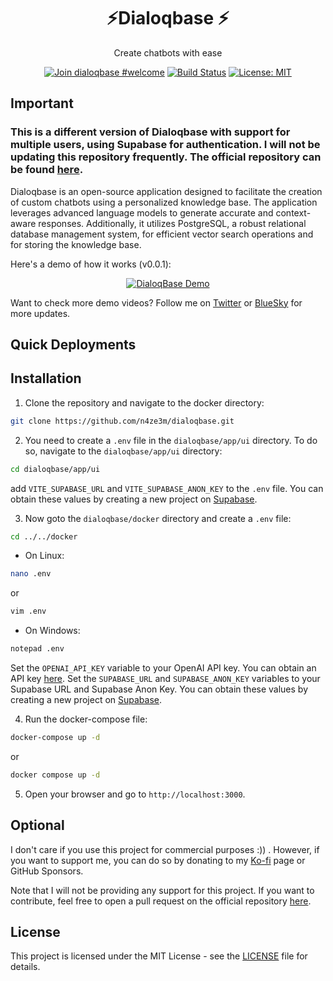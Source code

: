 <h1 align="center">⚡Dialoqbase ⚡</h1>
<p align="center">
 Create chatbots with ease
</p>

<div align="center"> 
  
  [![Join dialoqbase #welcome](https://img.shields.io/badge/discord-join%20chat-blue.svg)](https://discord.gg/SPE3npH7Wu)
  [![Build Status](https://github.com/n4ze3m/dialoqbase/actions/workflows/build.yml/badge.svg)](https://github.com/n4ze3m/dialoqbase/actions/workflows/build.yml)
  [![License: MIT](https://img.shields.io/github/license/n4ze3m/dialoqbase)](https://github.com/n4ze3m/dialoqbase/blob/master/LICENSE)
</div>

## Important

<h3>
This is a different version of Dialoqbase with support for multiple users, using Supabase for authentication. I will not be updating this repository frequently. The official repository can be found  <a href="https://github.com/n4ze3m/dialoqbase">here</a>.
</h3>

Dialoqbase is an open-source application designed to facilitate the creation of custom chatbots using a personalized knowledge base. The application leverages advanced language models to generate accurate and context-aware responses. Additionally, it utilizes PostgreSQL, a robust relational database management system, for efficient vector search operations and for storing the knowledge base.


Here's a demo of how it works (v0.0.1):

<div align="center">

[![DialoqBase Demo](https://img.youtube.com/vi/Kktfs8JI4yI/0.jpg)](https://www.youtube.com/watch?v=Kktfs8JI4yI)

</div>

Want to check more demo videos? Follow me on [Twitter](https://twitter.com/n4ze3m) or [BlueSky](https://bsky.app/profile/n4ze3m.com) for more updates.

## Quick Deployments

## Installation

1. Clone the repository and navigate to the docker directory:

```bash
git clone https://github.com/n4ze3m/dialoqbase.git
```

2. You need to create a `.env` file in the `dialoqbase/app/ui` directory. To do so, navigate to the `dialoqbase/app/ui` directory:

```bash
cd dialoqbase/app/ui
```

add `VITE_SUPABASE_URL` and `VITE_SUPABASE_ANON_KEY` to the `.env` file. You can obtain these values by creating a new project on [Supabase](https://supabase.com/).

3. Now goto the `dialoqbase/docker` directory and create a `.env` file:

```bash
cd ../../docker
```

- On Linux:

```bash
nano .env
```

or

```bash
vim .env
```

- On Windows:

```bash
notepad .env
```

Set the `OPENAI_API_KEY` variable to your OpenAI API key. You can obtain an API key [here](https://platform.openai.com/account/api-keys).
Set the `SUPABASE_URL` and `SUPABASE_ANON_KEY` variables to your Supabase URL and Supabase Anon Key. You can obtain these values by creating a new project on [Supabase](https://supabase.com/).

4. Run the docker-compose file:

```bash
docker-compose up -d
```

or

```bash
docker compose up -d
```

5. Open your browser and go to `http://localhost:3000`.

## Optional

I don't care if you use this project for commercial purposes :)) . However, if you want to support me, you can do so by donating to my [Ko-fi](https://ko-fi.com/n4ze3m) page or GitHub Sponsors.

Note that I will not be providing any support for this project. If you want to contribute, feel free to open a pull request on the official repository [here](https://github.com/n4ze3m/dialoqbase).

## License

This project is licensed under the MIT License - see the [LICENSE](LICENSE) file for details.
